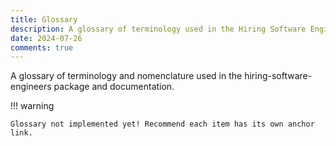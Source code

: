 ```yaml
---
title: Glossary 
description: A glossary of terminology used in the Hiring Software Engineers package and documentation. 
date: 2024-07-26
comments: true
---
```


A glossary of terminology and nomenclature used in the hiring-software-engineers package and documentation.

!!! warning

    Glossary not implemented yet! Recommend each item has its own anchor link.
